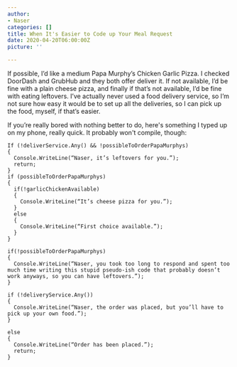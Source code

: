 ```yaml
---
author: 
- Naser
categories: []
title: When It's Easier to Code up Your Meal Request
date: 2020-04-20T06:00:00Z
picture: ''

---
```

If possible, I’d like a medium Papa Murphy’s Chicken Garlic Pizza. I checked DoorDash and GrubHub and they both offer deliver it. If not available, I’d be fine with a plain cheese pizza, and finally if that’s not available, I’d be fine with eating leftovers. I’ve actually never used a food delivery service, so I’m not sure how easy it would be to set up all the deliveries, so I can pick up the food, myself, if that’s easier.

  If you’re really bored with nothing better to do, here's something I typed up on my   phone, really quick. It probably won't compile, though:

    If (!deliverService.Any() && !possibleToOrderPapaMurphys)
    {
      Console.WriteLine(“Naser, it’s leftovers for you.”);
      return;
    }
    if (possibleToOrderPapaMurphys)
    {
      if(!garlicChickenAvailable)
      {
        Console.WriteLine(“It’s cheese pizza for you.”);
      }
      else
      {
        Console.WriteLine(“First choice available.”);
      }
    }
    
    if(!possibleToOrderPapaMurphys)
    {
      Console.WriteLine(“Naser, you took too long to respond and spent too much time writing this stupid pseudo-ish code that probably doesn’t work anyways, so you can have leftovers.”);
    }
    
    if (!deliveryService.Any())
    {
      Console.WriteLine(“Naser, the order was placed, but you’ll have to pick up your own food.”);
    }
    
    else
    {
      Console.WriteLine(“Order has been placed.”);
      return;  
    }
    